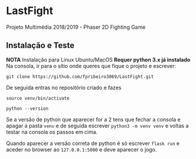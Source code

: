# LastFight
Projeto Multimédia 2018/2019 - Phaser 2D Fighting Game

## Instalação e Teste

**NOTA** Instalação para Linux Ubuntu/MacOS
**Requer python 3.x já instalado**
Na consola, ir para o sítio onde queres que fique o projeto e escrever:

`git clone https://github.com/fpribeiro3069/LastFight.git`

De seguida entras no repositório criado e fazes

`source venv/bin/activate`

`python --version`

Se a versão de python que aparecer for a 2 tens que fechar a consola e apagar a
pasta `venv` e de seguida escrever `python3 -m venv venv` e voltas a testar na
consola os passos em cima.

Quando aparecer a versão correta de python é só escrever `flask run` e aceder no
browser ao `127.0.0.1:5000` e deve aparecer o jogo.
